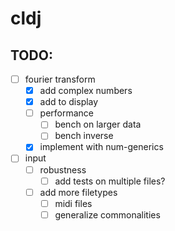 # cldj

## TODO:

- [ ] fourier transform
  - [x] add complex numbers
  - [x] add to display 
  - [ ] performance
    - [ ] bench on larger data
    - [ ] bench inverse  
  - [x] implement with num-generics

- [ ] input
  - [ ] robustness
    - [ ] add tests on multiple files?
  - [ ] add more filetypes
    - [ ] midi files
    - [ ] generalize commonalities
